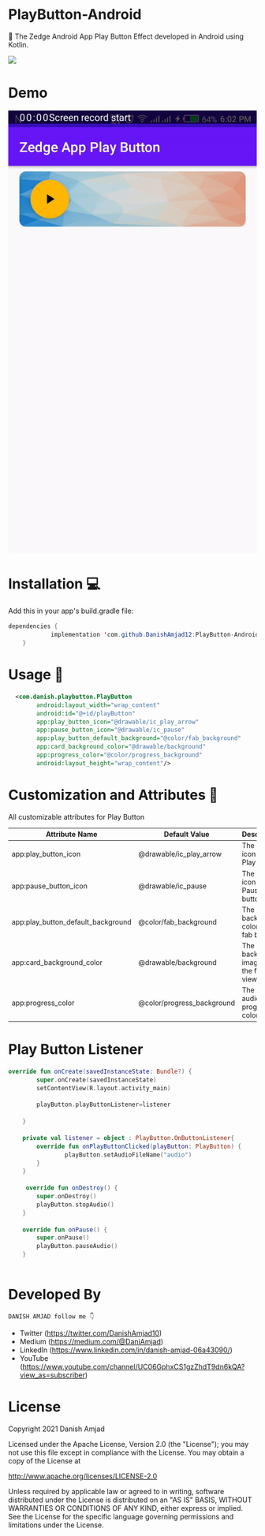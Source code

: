 # PlayButton-Android
👏 The Zedge Android App Play Button Effect developed in Android using Kotlin.

[![](https://jitpack.io/v/DanishAmjad12/PlayButton-Android.svg)](https://jitpack.io/#DanishAmjad12/PlayButton-Android)

# Demo
![](result.gif)

# Installation 💻

Add this in your app's build.gradle file:
``` java
dependencies {
	        implementation 'com.github.DanishAmjad12:PlayButton-Android:1.0'
	}
  ```
  
# Usage 🧾

``` XML
  <com.danish.playbutton.PlayButton
        android:layout_width="wrap_content"
        android:id="@+id/playButton"
        app:play_button_icon="@drawable/ic_play_arrow"
        app:pause_button_icon="@drawable/ic_pause"
        app:play_button_default_background="@color/fab_background"
        app:card_background_color="@drawable/background"
        app:progress_color="@color/progress_background"
        android:layout_height="wrap_content"/>
```
        
# Customization and Attributes 🎨

All customizable attributes for Play Button

| Attribute Name| Default Value | Description
| ------------- | ------------- | ----------- |
|   app:play_button_icon  | @drawable/ic_play_arrow  | The default icon of the Play button
|   app:pause_button_icon | @drawable/ic_pause  | The default icon of the Pause button
|    app:play_button_default_background | @color/fab_background  | The background color of the fab button
|    app:card_background_color | @drawable/background | The default background image of the frame view
|     app:progress_color | @color/progress_background | The default audio progress color 

# Play Button Listener

``` kotlin 
override fun onCreate(savedInstanceState: Bundle?) {
        super.onCreate(savedInstanceState)
        setContentView(R.layout.activity_main)

        playButton.playButtonListener=listener

    }

    private val listener = object : PlayButton.OnButtonListener{
        override fun onPlayButtonClicked(playButton: PlayButton) {
                playButton.setAudioFileName("audio")
        }
    }
    
     override fun onDestroy() {
        super.onDestroy()
        playButton.stopAudio()
    }

    override fun onPause() {
        super.onPause()
        playButton.pauseAudio()
    }
    
 ```
 # Developed By
 
 ```
 DANISH AMJAD follow me 👇
 ```
 * Twitter (https://twitter.com/DanishAmjad10)
 * Medium (https://medium.com/@DaniAmjad)
 * LinkedIn (https://www.linkedin.com/in/danish-amjad-06a43090/)
 * YouTube (https://www.youtube.com/channel/UC06GphxCS1gzZhdT9dn6kQA?view_as=subscriber)
 
 #  License
 Copyright 2021 Danish Amjad

Licensed under the Apache License, Version 2.0 (the "License");
you may not use this file except in compliance with the License.
You may obtain a copy of the License at

   http://www.apache.org/licenses/LICENSE-2.0

Unless required by applicable law or agreed to in writing, software
distributed under the License is distributed on an "AS IS" BASIS,
WITHOUT WARRANTIES OR CONDITIONS OF ANY KIND, either express or implied.
See the License for the specific language governing permissions and
limitations under the License.
